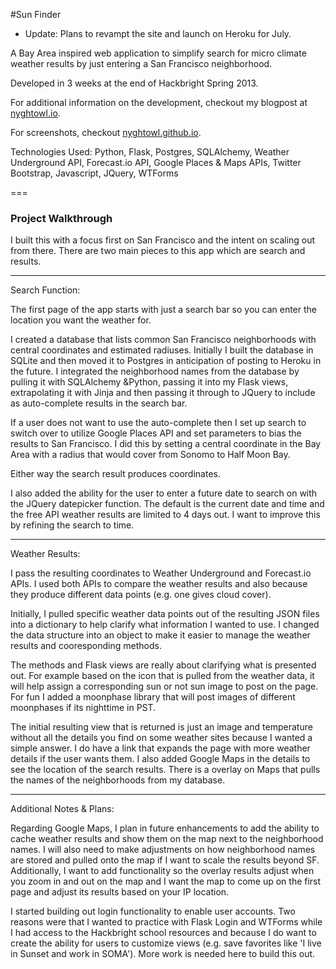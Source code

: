 #Sun Finder

- Update: Plans to revampt the site and launch on Heroku for July.

A Bay Area inspired web application to simplify search for micro climate weather results by just entering a San Francisco neighborhood. 

Developed in 3 weeks at the end of Hackbright Spring 2013.

For additional information on the development, checkout my blogpost at [nyghtowl.io](http://nyghtowl.io/category/hackbright/sun-finder/).

For screenshots, checkout [nyghtowl.github.io](http://nyghtowl.github.io/).

Technologies Used:
Python, Flask, Postgres, SQLAlchemy, Weather Underground API, Forecast.io API, Google Places & Maps APIs, Twitter Bootstrap, Javascript, JQuery, WTForms

===
### Project Walkthrough

I built this with a focus first on San Francisco and the intent on scaling out from there. There are two main pieces to this app which are search and results.

---
Search Function:

The first page of the app starts with just a search bar so you can enter the location you want the weather for. 

I created a database that lists common San Francisco neighborhoods with central coordinates and estimated radiuses. Initially I built the database in SQLite and then moved it to Postgres in anticipation of posting to Heroku in the future. I integrated the neighborhood names from the database by pulling it with SQLAlchemy &Python, passing it into my Flask views, extrapolating it with Jinja and then passing it through to JQuery to include as auto-complete results in the search bar.

If a user does not want to use the auto-complete then I set up search to switch over to utilize Google Places API and set parameters to bias the results to San Francisco. I did this by setting a central coordinate in the Bay Area with a radius that would cover from Sonomo to Half Moon Bay.

Either way the search result produces coordinates.

I also added the ability for the user to enter a future date to search on with the JQuery datepicker function. The default is the current date and time and the free API weather results are limited to 4 days out. I want to improve this by refining the search to time.

---
Weather Results:

I pass the resulting coordinates to Weather Underground and Forecast.io APIs. I used both APIs to compare the weather results and also because they produce different data points (e.g. one gives cloud cover). 

Initially, I pulled specific weather data points out of the resulting JSON files into a dictionary to help clarify what information I wanted to use. I changed the data structure into an object to make it easier to manage the weather results and cooresponding methods.

The methods and Flask views are really about clarifying what is presented out. For example based on the icon that is pulled from the weather data, it will help assign a corresponding sun or not sun image to post on the page. For fun I added a moonphase library that will post images of different moonphases if its nighttime in PST.

The initial resulting view that is returned is just an image and temperature without all the details you find on some weather sites because I wanted a simple answer. I do have a link that expands the page with more weather details if the user wants them. I also added Google Maps in the details to see the location of the search results. There is a overlay on Maps that pulls the names of the neighborhoods from my database.

---
Additional Notes & Plans:

Regarding Google Maps, I plan in future enhancements to add the ability to cache weather results and show them on the map next to the neighborhood names. I will also need to make adjustments on how neighborhood names are stored and pulled onto the map if I want to scale the results beyond SF. Additionally, I want to add functionality so the overlay results adjust when you zoom in and out on the map and I want the map to come up on the first page and adjust its results based on your IP location.

I started building out login functionality to enable user accounts. Two reasons were that I wanted to practice with Flask Login and WTForms while I had access to the Hackbright school resources and because I do want to create the ability for users to customize views (e.g. save favorites like 'I live in Sunset and work in SOMA'). More work is needed here to build this out.
